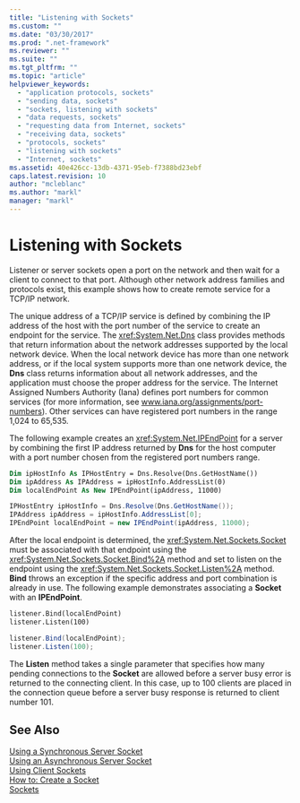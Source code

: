 ```yaml
---
title: "Listening with Sockets"
ms.custom: ""
ms.date: "03/30/2017"
ms.prod: ".net-framework"
ms.reviewer: ""
ms.suite: ""
ms.tgt_pltfrm: ""
ms.topic: "article"
helpviewer_keywords: 
  - "application protocols, sockets"
  - "sending data, sockets"
  - "sockets, listening with sockets"
  - "data requests, sockets"
  - "requesting data from Internet, sockets"
  - "receiving data, sockets"
  - "protocols, sockets"
  - "listening with sockets"
  - "Internet, sockets"
ms.assetid: 40e426cc-13db-4371-95eb-f7388bd23ebf
caps.latest.revision: 10
author: "mcleblanc"
ms.author: "markl"
manager: "markl"
---
```

# Listening with Sockets
Listener or server sockets open a port on the network and then wait for a client to connect to that port. Although other network address families and protocols exist, this example shows how to create remote service for a TCP/IP network.  
  
 The unique address of a TCP/IP service is defined by combining the IP address of the host with the port number of the service to create an endpoint for the service. The <xref:System.Net.Dns> class provides methods that return information about the network addresses supported by the local network device. When the local network device has more than one network address, or if the local system supports more than one network device, the **Dns** class returns information about all network addresses, and the application must choose the proper address for the service. The Internet Assigned Numbers Authority (Iana) defines port numbers for common services (for more information, see www.iana.org/assignments/port-numbers). Other services can have registered port numbers in the range 1,024 to 65,535.  
  
 The following example creates an <xref:System.Net.IPEndPoint> for a server by combining the first IP address returned by **Dns** for the host computer with a port number chosen from the registered port numbers range.  
  
```vb  
Dim ipHostInfo As IPHostEntry = Dns.Resolve(Dns.GetHostName())  
Dim ipAddress As IPAddress = ipHostInfo.AddressList(0)  
Dim localEndPoint As New IPEndPoint(ipAddress, 11000)  
```  
  
```csharp  
IPHostEntry ipHostInfo = Dns.Resolve(Dns.GetHostName());  
IPAddress ipAddress = ipHostInfo.AddressList[0];  
IPEndPoint localEndPoint = new IPEndPoint(ipAddress, 11000);  
```  
  
 After the local endpoint is determined, the <xref:System.Net.Sockets.Socket> must be associated with that endpoint using the <xref:System.Net.Sockets.Socket.Bind%2A> method and set to listen on the endpoint using the <xref:System.Net.Sockets.Socket.Listen%2A> method. **Bind** throws an exception if the specific address and port combination is already in use. The following example demonstrates associating a **Socket** with an **IPEndPoint**.  
  
```vb  
listener.Bind(localEndPoint)  
listener.Listen(100)  
```  
  
```csharp  
listener.Bind(localEndPoint);  
listener.Listen(100);  
```  
  
 The **Listen** method takes a single parameter that specifies how many pending connections to the **Socket** are allowed before a server busy error is returned to the connecting client. In this case, up to 100 clients are placed in the connection queue before a server busy response is returned to client number 101.  
  
## See Also  
 [Using a Synchronous Server Socket](../../../docs/framework/network-programming/using-a-synchronous-server-socket.md)   
 [Using an Asynchronous Server Socket](../../../docs/framework/network-programming/using-an-asynchronous-server-socket.md)   
 [Using Client Sockets](../../../docs/framework/network-programming/using-client-sockets.md)   
 [How to: Create a Socket](../../../docs/framework/network-programming/how-to-create-a-socket.md)   
 [Sockets](../../../docs/framework/network-programming/sockets.md)
